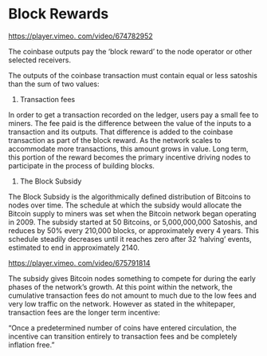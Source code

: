 # Block Rewards

[https://player.vimeo. com/video/674782952](https://player.vimeo.com/video/674782952)

The coinbase outputs pay the ‘block reward’ to the node operator or other selected receivers.

The outputs of the coinbase transaction must contain equal or less satoshis than the sum of two values:

1. Transaction fees

In order to get a transaction recorded on the ledger, users pay a small fee to miners. The fee paid is the difference between the value of the inputs to a transaction and its outputs. That difference is added to the coinbase transaction as part of the block reward. As the network scales to accommodate more transactions, this amount grows in value. Long term, this portion of the reward becomes the primary incentive driving nodes to participate in the process of building blocks.

1. The Block Subsidy

The Block Subsidy is the algorithmically defined distribution of Bitcoins to nodes over time. The schedule at which the subsidy would allocate the Bitcoin supply to miners was set when the Bitcoin network began operating in 2009. The subsidy started at 50 Bitcoins, or 5,000,000,000 Satoshis, and reduces by 50% every 210,000 blocks, or approximately every 4 years. This schedule steadily decreases until it reaches zero after 32 ‘halving’ events, estimated to end in approximately 2140.

[https://player.vimeo. com/video/675791814](https://player.vimeo.com/video/675791814?h=79986332f2\&badge=0\&autopause=0\&player_id=0\&app_id=58479\&loop=1\&autoplay=1\&muted=1)

The subsidy gives Bitcoin nodes something to compete for during the early phases of the network’s growth. At this point within the network, the cumulative transaction fees do not amount to much due to the low fees and very low traffic on the network. However as stated in the whitepaper, transaction fees are the longer term incentive:

“Once a predetermined number of coins have entered circulation, the incentive can transition entirely to transaction fees and be completely inflation free.”
